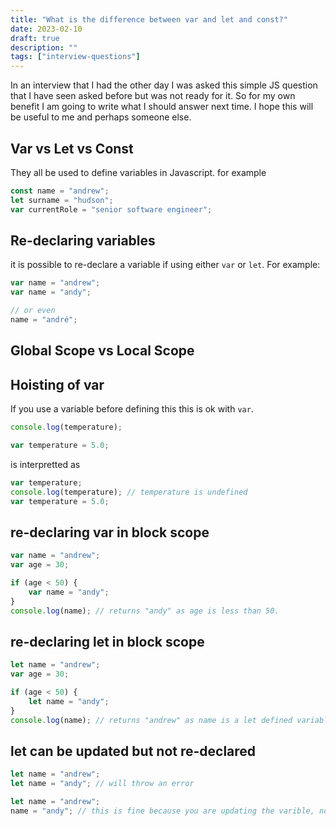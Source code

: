 ```yaml
---
title: "What is the difference between var and let and const?"
date: 2023-02-10
draft: true
description: ""
tags: ["interview-questions"]
---
```


In an interview that I had the other day I was asked this simple JS question that I have seen asked before but was not ready for it. So for my own benefit I am going to write what I should answer next time. I hope this will be useful to me and perhaps someone else.

## Var vs Let vs Const

They all be used to define variables in Javascript.
for example

```js
const name = "andrew";
let surname = "hudson";
var currentRole = "senior software engineer";
```

## Re-declaring variables

it is possible to re-declare a variable if using either `var` or `let`. For example:

```js
var name = "andrew";
var name = "andy";

// or even
name = "andré";
```

## Global Scope vs Local Scope

## Hoisting of var

If you use a variable before defining this this is ok with `var`.

```js
console.log(temperature);

var temperature = 5.0;
```

is interpretted as

```js
var temperature;
console.log(temperature); // temperature is undefined
var temperature = 5.0;
```

## re-declaring var in block scope

```js
var name = "andrew";
var age = 30;

if (age < 50) {
    var name = "andy";
}
console.log(name); // returns "andy" as age is less than 50.
```

## re-declaring let in block scope

```js
let name = "andrew";
var age = 30;

if (age < 50) {
    let name = "andy";
}
console.log(name); // returns "andrew" as name is a let defined variable and only applicable to that block. The other block, in this case the conditional block, has another block-scoped let name variable.
```

## let can be updated but not re-declared

```js
let name = "andrew";
let name = "andy"; // will throw an error
```

```js
let name = "andrew";
name = "andy"; // this is fine because you are updating the varible, not re-defining it.
```
